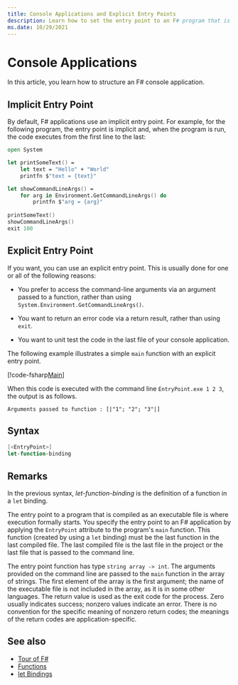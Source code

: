 ```yaml
---
title: Console Applications and Explicit Entry Points
description: Learn how to set the entry point to an F# program that is compiled as an executable file, where execution formally starts.
ms.date: 10/29/2021
---
```

# Console Applications

In this article, you learn how to structure an F# console application.

## Implicit Entry Point

By default, F# applications use an implicit entry point. For example, for the following program, the entry point is implicit and, when the program is run, the code executes from the first line to the last:

```fsharp
open System

let printSomeText() =
    let text = "Hello" + "World"
    printfn $"text = {text}"

let showCommandLineArgs() =
    for arg in Environment.GetCommandLineArgs() do
        printfn $"arg = {arg}"
    
printSomeText()
showCommandLineArgs()
exit 100
```

## Explicit Entry Point

If you want, you can use an explicit entry point. This is usually done for one or all of the following reasons:

* You prefer to access the command-line arguments via an argument passed to a function, rather than using `System.Environment.GetCommandLineArgs()`.

* You want to return an error code via a return result, rather than using `exit`.

* You want to unit test the code in the last file of your console application.

The following example illustrates a simple `main` function with an explicit entry point.

[!code-fsharp[Main](~/samples/snippets/fsharp/entry-point/snippet501.fs)]

When this code is executed with the command line `EntryPoint.exe 1 2 3`, the output is as follows.

```console
Arguments passed to function : [|"1"; "2"; "3"|]
```

## Syntax

```fsharp
[<EntryPoint>]
let-function-binding
```

## Remarks

In the previous syntax, *let-function-binding* is the definition of a function in a `let` binding.

The entry point to a program that is compiled as an executable file is where execution formally starts. You specify the entry point to an F# application by applying the `EntryPoint` attribute to the program's `main` function. This function (created by using a `let` binding) must be the last function in the last compiled file. The last compiled file is the last file in the project or the last file that is passed to the command line.

The entry point function has type `string array -> int`. The arguments provided on the command line are passed to the `main` function in the array of strings. The first element of the array is the first argument; the name of the executable file is not included in the array, as it is in some other languages. The return value is used as the exit code for the process. Zero usually indicates success; nonzero values indicate an error. There is no convention for the specific meaning of nonzero return codes; the meanings of the return codes are application-specific.

## See also

- [Tour of F#](../../tour.md)
- [Functions](index.md)
- [let Bindings](let-bindings.md)
